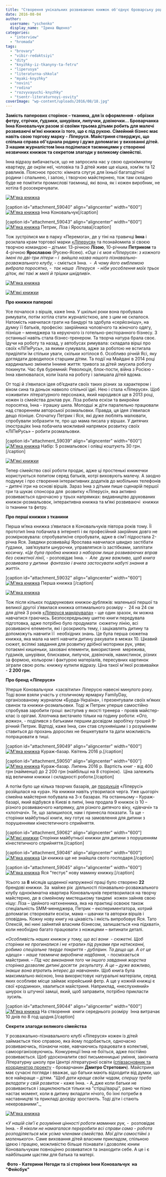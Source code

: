 ```yaml
---
title: "Створення унікальних розвиваючих книжок об'єднує броварську родину"
date: 2016-08-04
author: 
  username: "yschenko"
  display_name: "Ірина Ющенко"
categories: 
  - "interview"
  - "hromada"
tags: 
  - "brovary"
  - "vibir-redaktsiyi"
  - "dity"
  - "knyzhky-iz-tkanyny-ta-fetru"
  - "liperusya"
  - "literaturna-shkola"
  - "myaki-knyzhky"
  - "novini"
  - "rodina"
  - "rozvyvayuchi-knyzhky"
  - "tsentr-literaturnoyi-osvity"
coverImage: "wp-content/uploads/2016/08/18.jpg"
---
```


**Замість паперових сторінок – тканина, для їх оформлення - обрізки фетру, стрічки, ґудзики, шнурівки, липучки, дзвіночки... Броварчанка Інна Коновальчук разом зі своїми трьома дітьми робить для малечі розвиваючі м’які книжки із того, що є під рукою. Сімейний бізнес має навіть свою торгову марку - Ліперуся. Майстриня стверджує, що спільна справа об'єднала родину і дуже допомагає у вихованні дітей. З нашим журналістом Інна поділилася таємницями у створенні незвичних книжок та секретом злагоди у великому сімействі.**

Інна відразу вибачається, що не запросила нас у свою однокімнатну квартиру, де окрім неї, чоловіка та 3 дітей живе ще кішка, хом’як та 12 равликів. Пояснює просто: кімната слугує для їхньої багатодітної родини і спальнею, і залою, і творчою майстернею, тож там складно буде не помітити промислові таємниці, які вона, як і кожен виробник, не хотіла б розсекречувати.

[![М'яка книжка](https://mpz.brovary.org/wp-content/uploads/2016/08/1.jpg)](https://mpz.brovary.org/wp-content/uploads/2016/08/1.jpg)

\[caption id="attachment\_59040" align="aligncenter" width="600"\][![М'яка книжка](https://mpz.brovary.org/wp-content/uploads/2016/08/10.jpg)](https://mpz.brovary.org/wp-content/uploads/2016/08/10.jpg) Інна Коновальчук\[/caption\]

\[caption id="attachment\_59043" align="aligncenter" width="600"\][![М'яка книжка](https://mpz.brovary.org/wp-content/uploads/2016/08/13.jpg)](https://mpz.brovary.org/wp-content/uploads/2016/08/13.jpg) Петрик, Ліза і Ярослава\[/caption\]

Тож зустрілися ми в парку «Перемога», де у тіні на травичці **Інна** і розклала крам торгової марки [«Ліперуся»](https://www.facebook.com/Liperusya/photos/a.507300336120079.1073741828.100206196829497/572168882966557/?type=3) та познайомила зі своєю творчою командою – дітьми: 13-річною **Лізою**, 10-річним **Петриком** та 4-річною **Ярославою** (Русею-Ясею). _«Оце і є моя «Ліперуся»: з кожного імені по дві-три літери – і  вийшла назва нашого пізнавально-розважального клубу,_ - сміється Інна.  -  _А чому його емблемою вибрала поросятко, -  так наша_  _Ліперуся  - ніби уособлення моїх трьох діток, які такі ж милі й трішки шкідливі»_.

[![М'яка книжка](https://mpz.brovary.org/wp-content/uploads/2016/08/7.jpg)](https://mpz.brovary.org/wp-content/uploads/2016/08/7.jpg)

[![М'які книжки](https://mpz.brovary.org/wp-content/uploads/2016/08/19.jpg)](https://mpz.brovary.org/wp-content/uploads/2016/08/19.jpg)

**Про книжки паперові**

Усе почалося з віршів, каже Інна. У шкільні роки вона пробувала римувати, потім хотіла стати журналісткою, але з цим не склалося. Натомість навчилася грати на бандурі та здобула «серйознішу», на думку її батьків, професію: закрійника чоловічого та жіночого одягу, пізніше – менеджера та керуючого із готельно-ресторанного бізнесу. З останньої навіть стала бізнес-тренером. Та творча натура брала своє. Їдучи на роботу та назад, у автобусах римувала: складала вірші про своїх «ЛіПеРусь», за якими сумувала, адже за роботою не встигала приділяти їм стільки уваги, скільки хотілося б. Особливо річній Ясі, яку доглядати доводилося старшим дітям. Та події на Майдані в 2014 році кардинально змінили Іннине життя: тривога за дітей змусила роботу покинути. Час був буремний: Революція, блок-пости, війна з Росією - Інна хвилювалася, коли їхала на роботу і залишала дітей вдома.

От тоді й з’явилася ідея об’єднати своїх таких різних за характером і віком сина та доньок навколо спільної ідеї. Нею і стала «Ліперуся». Щоб «оживити» літературного персонажа, який народився ще в 2013 році, кожен із сімейства доклав рук. Ліза робила ескізи та викройки поросятка, Інна - іграшку шила. Молодші ж діти паралельно працювали над створенням авторської розмальовки. Правда, ця ідея з’явилася дещо пізніше. Спочатку Петрик і Яся, які дуже люблять малювати, спробували зобразити те, про що мама писала у віршах. У дитячих ілюстраціях Інна побачила можливий напрямок розвитку своїх «ЛіПеРусь» – робити розмальовки.

\[caption id="attachment\_59039" align="aligncenter" width="600"\][![М'яка книжка](https://mpz.brovary.org/wp-content/uploads/2016/08/9.jpg)](https://mpz.brovary.org/wp-content/uploads/2016/08/9.jpg) Набір: 5 розмальовок і олівці коштують 30 грн.\[/caption\]

[![М'які книжки](https://mpz.brovary.org/wp-content/uploads/2016/08/21.jpg)](https://mpz.brovary.org/wp-content/uploads/2016/08/21.jpg)

Тепер сімейство свої роботи продає, адже ці простенькі книжечки користуються попитом серед батьків, котрі виховують малечу. А заодно подумує і про створення інтерактивних додатків до мобільних телефонів – дитячі ігри на основі віршів. Зараз Інна з дітьми пише сценарій першої гри та шукає спонсора для  розвитку «Ліперусі», яка активно розвивається одночасно у трьох напрямках: видавництво друкованих книжок-розмальовок, інтерактивна книжка та м’які розвиваючі  книжки із тканини та фетру.

**Про перші книжки з тканини**

Перша м’яка книжка з’явилася в Коновальчуків півтора років тому. Її прототип Інна побачила в інтернеті і як професійний закрійник довго не розмірковувала: спробувати/не спробувати, адже в сім’ї підростала 2-річна Яся. Завдяки розвивайці Ярослава навчилася швидко застібати ґудзики,  зав’язувати шнурочки, управлятися із застібками, заплітати косичку. _«Це була пробна книжка з набором лише розвиваючих вправ без сюжетної лінії, -_ розповідає Інна. -  _Але  дуже важливо, щоб книга розвивала у дитини  фантазію і вчила застосувати набуті знання в житті»._

\[caption id="attachment\_59032" align="aligncenter" width="600"\][![М'яка книжка](https://mpz.brovary.org/wp-content/uploads/2016/08/2.jpg)](https://mpz.brovary.org/wp-content/uploads/2016/08/2.jpg) Перша книжка \[/caption\]

[![М'яка книжка](https://mpz.brovary.org/wp-content/uploads/2016/08/11.jpg)](https://mpz.brovary.org/wp-content/uploads/2016/08/11.jpg)

Тож після кількох подарункових книжок-дубляжів: маленької першої та великої другої з’явилася книжка оптимального розміру -  24 на 24 см для дітей 3 років [«Ліперуся мандрувала»](https://www.youtube.com/watch?v=qgULXdZGJX4&feature=youtu.be) - ще один зразок, як можна навчатися граючись. Безпосередньому шиттю книги передувала підготовка, адже потрібно було продумати  сюжетну лінію, всі розвиваючі елементи, які і розкриють тему, і зацікавлять дитину та допоможуть навчити її  необхідних знань. Це була перша сюжетна книжка, яка мала на меті навчити дитину рахувати в межах 10. Цікавий сюжет, всілякі завдання для розвитку дрібної моторики рук, уяви; потаємні кишеньки, заховані елементи, використання  мережива, ґудзиків, шнурівки, блискавки, липучок, дзвіночків, намистинок, різних за формою, кольором і фактурою матеріалів, пересувних картинок зіграли свою роль: книжку купили відразу. Ціна такої м'якої розвивайки - **2 200 грн.**

**Про бренд «Ліперуся»**

Уперше Коновальчуки  «засвітили» Ліперусю навесні минулого року. Тоді вони взяли участь у столичному ярмарку FamilyDay, організованому журналом «Бурда-Україна», і презентували своїх м’яких свинок та книжки-розмальовки. Тоді ж Петрик уперше самостійно спробував заробити гроші: виступив у якості тренера - провів майстер-клас із орігамі. Хлопчика вистачило тільки на годину роботи: _«Ого, важко»,_ - поділився з батьками першим досвідом заробітку грошей 9-річний Петрик. Відтоді, каже Інна, син став слухнянішим і з розумінням ставиться до прохань дорослих не бешкетувати та дати можливість попрацювати в тиші.

\[caption id="attachment\_59049" align="aligncenter" width="600"\][![М'яка книжка](https://mpz.brovary.org/wp-content/uploads/2016/08/Kurazh-bazar-kviten.jpg)](https://mpz.brovary.org/wp-content/uploads/2016/08/Kurazh-bazar-kviten.jpg) Кураж-базар. Квітень 2016 р.\[/caption\]

\[caption id="attachment\_59050" align="aligncenter" width="600"\][![М'яка книжка](https://mpz.brovary.org/wp-content/uploads/2016/08/Na-kurazh-bazari.jpg)](https://mpz.brovary.org/wp-content/uploads/2016/08/Na-kurazh-bazari.jpg) Кураж-базар. Липень 2016 р. Вартість книг - від 400 грн (найменші) до 2 200 грн (найбільші на 8 сторінок).  Ціна залежить від величини книжки і складності роботи.\[/caption\]

А потім було ще кілька творчих базарів, де [продукція](https://www.youtube.com/watch?v=1e8oNzr_4N0&feature=youtu.be) «Ліперусі» розійшлася на «ура». На книжки навіть утворилася черга. Уже цьогоріч сімейна майстерня побувала на 3-х базарах. На останньому – Кураж-базарі, який відбувся в Києві в липні, Інна продала 9 книжок із 10 – різного розвиваючого напрямку, для різного дитячого віку, «дівчачі» та «хлопчачі». Те, що залишилося, нам і принесла показати. Та ще - сторінки майбутньої книги, яку готує на замовлення для дитини з порушеннями кінестетичного сприйняття.

\[caption id="attachment\_59062" align="aligncenter" width="600"\][![М'які книжки](https://mpz.brovary.org/wp-content/uploads/2016/08/20.jpg)](https://mpz.brovary.org/wp-content/uploads/2016/08/20.jpg) Сторінки майбутньої книжки для дитини з порушенням кінестетичного сприйняття.\[/caption\]

\[caption id="attachment\_59046" align="aligncenter" width="600"\][![М'яка книжка](https://mpz.brovary.org/wp-content/uploads/2016/08/16.jpg)](https://mpz.brovary.org/wp-content/uploads/2016/08/16.jpg) Ця книжка ще не знайшла свого господаря.\[/caption\]

\[caption id="attachment\_59045" align="aligncenter" width="600"\][![М'яка книжка](https://mpz.brovary.org/wp-content/uploads/2016/08/15.jpg)](https://mpz.brovary.org/wp-content/uploads/2016/08/15.jpg) Яся "тестує" нову мамину книжку.\[/caption\]

Усього за **8** місяців щоденної напруженої праці було створено **22** брендові книжки. За  майже рік  діяльності пізнавально-розважального клубу однокімнатна квартира Коновальчуків перетворилася на творчу майстерню, де в сімейному мистецькому тандемі  кожен зайняв свою нішу: Ліза – ідейного натхненника, яка на практиці освоює також спеціальність SMM-менеджера, Петрик – експериментатора, котрий допомагає створювати ескізи, мама – швачки та авторки віршів і оповідань. Кожну нову книгу на цікавість і якість випробовує Яся. Тато Олексій, які нині зайнятий власним бізнесом, залишається «на підхваті», коли необхідно багато працювати з ножицями – витинати деталі.

_«Особливість наших книжок у тому, що всі вони  - сюжетні. Щоб сторінки не прогиналися і не «грали» під руками при натисканні, робимо спеціальне тверде покриття - дублірин. Та дещо ще. А от це «дещо» - наше таємниче виробниче надбання, -_ посміхається майстриня. – _Під час виконання того чи іншого завдання жорстка сторінка дозволяє дитині досягти  результату. А це – дуже важливо, інакше вона втратить інтерес до навчання»_. Щоб книга була максимально якісною, Інна використовує натуральні матеріали, серед яких особливе місце займає корейський фетр. А ще у кожній книжці є свої «родзинки», хвалиться майстриня. Наприклад, «неслухняний» шнурок із штучної замші, який, щоб заправити, потрібно прикласти  зусиль.

\[caption id="attachment\_59044" align="aligncenter" width="600"\][![М'яка книжка](https://mpz.brovary.org/wp-content/uploads/2016/08/14.jpg)](https://mpz.brovary.org/wp-content/uploads/2016/08/14.jpg) На створення  книги середнього розміру  Інна витрачає 10 днів по 8 год щодня.\[/caption\]

**Секрети злагоди великого сімейства**

У розважально-пізнавального клубі «Ліперуся» кожен із дітей займається тією справою, яка йому подобається, одночасно розвиваючись, пізнаючи нове, навчаючись працювати в колективі, самоорганізовуючись. Конкуренції Інна не боїться, адже постійно розвивається. Щоб удосконалити свої письменницькі уміння, закінчила Літературну школу при Центрі літературної освіти ([співзасновник та координатор проекту](https://mpz.brovary.org/dmitro-stretovich-brovari-stali-dlya-mene-takoyu-sobi-alma-mater-tut-ya-sformuvavsya-yak-lyudina/) - броварчанин **Дмитро Стретович**). Майстриня має сучасні погляди і вважає, що батьки мають відходити від думки, що все найкраще – дітям. "_Щоб дати краще своїм чадам, спершу треба вкладати у свій розвиток_ - каже Інна. - А_дже коли батьки не розвиваються і зациклюються тільки на "стірці/варці", рано чи пізно настає момент, коли в дитину вкладати нічого, бо їхні потреби в наставництві та прикладі досвіду зростають. Тоді діти і стають некерованими"._

[![М'яка книжка](https://mpz.brovary.org/wp-content/uploads/2016/08/17.jpg)](https://mpz.brovary.org/wp-content/uploads/2016/08/17.jpg)

«_У нашій сім’ї є розуміння цінності роботи маминих рук,_ -  розповідає Інна. _\- Я ніколи не намагалася переробити всі справи сама - робота розподіляється між усіма членами сімейства. Мої діти самостійні з маленького»_. Саме виховання дітей власним прикладом, спільною ідеєю і працею, можливістю більше пізнавати і дозволяє юним Коновальчукам повноцінно розвиватися та знаходити себе. А це і є найбільшим щастям для батька та матері.

 **Фото - Катерини Негоди та зі сторінки Інни Коновальчук  на "Фейсбук"**
